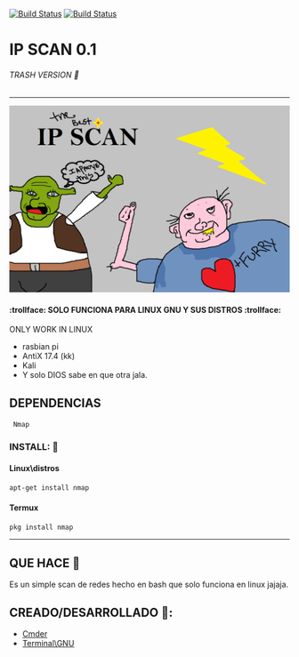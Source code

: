 [![Build Status](https://img.shields.io/badge/Version-0.1--Trash-red)]()
[![Build Status](https://img.shields.io/badge/Systema---Linux-blue?logo=linux)]()





# IP SCAN 0.1 
###### TRASH VERSION :shit:
______________________________________


![Alt text](https://github.com/BarbatosRE/myIP/blob/master/IP_SCAN.png?raw=true "Title")

####  :trollface: SOLO FUNCIONA PARA LINUX GNU Y SUS DISTROS :trollface:
ONLY WORK IN LINUX

* rasbian pi
* AntiX 17.4 (kk)
* Kali 
* Y solo DIOS sabe en que otra jala.
## DEPENDENCIAS
```
 Nmap
 ```
 ###   INSTALL: :toilet:
 
 #### Linux\distros
 ```
 apt-get install nmap
 ```
 #### Termux
 ```
 pkg install nmap
 ```
 ----------------------------------------------
 ## QUE HACE :satellite:
 Es un simple scan de redes hecho en bash que solo funciona en linux jajaja.

## CREADO/DESARROLLADO 🍺:

* [Cmder](https://cmder.net/)
* [Terminal\GNU ](http://3g2upl4pq6kufc4m.onion/ ) 
